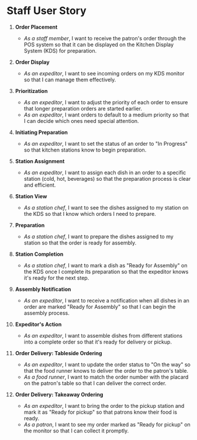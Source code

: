 # Staff User Story

1. **Order Placement**

   - _As a staff member_, I want to receive the patron's order through the POS system so that it can be displayed on the Kitchen Display System (KDS) for preparation.

2. **Order Display**

   - _As an expeditor_, I want to see incoming orders on my KDS monitor so that I can manage them effectively.

3. **Prioritization**

   - _As an expeditor_, I want to adjust the priority of each order to ensure that longer preparation orders are started earlier.
   - _As an expeditor_, I want orders to default to a medium priority so that I can decide which ones need special attention.

4. **Initiating Preparation**

   - _As an expeditor_, I want to set the status of an order to "In Progress" so that kitchen stations know to begin preparation.

5. **Station Assignment**

   - _As an expeditor_, I want to assign each dish in an order to a specific station (cold, hot, beverages) so that the preparation process is clear and efficient.

6. **Station View**

   - _As a station chef_, I want to see the dishes assigned to my station on the KDS so that I know which orders I need to prepare.

7. **Preparation**

   - _As a station chef_, I want to prepare the dishes assigned to my station so that the order is ready for assembly.

8. **Station Completion**

   - _As a station chef_, I want to mark a dish as "Ready for Assembly" on the KDS once I complete its preparation so that the expeditor knows it's ready for the next step.

9. **Assembly Notification**

   - _As an expeditor_, I want to receive a notification when all dishes in an order are marked "Ready for Assembly" so that I can begin the assembly process.

10. **Expeditor's Action**

    - _As an expeditor_, I want to assemble dishes from different stations into a complete order so that it's ready for delivery or pickup.

11. **Order Delivery: Tableside Ordering**

    - _As an expeditor_, I want to update the order status to "On the way" so that the food runner knows to deliver the order to the patron's table.
    - _As a food runner_, I want to match the order number with the placard on the patron's table so that I can deliver the correct order.

12. **Order Delivery: Takeaway Ordering**
    - _As an expeditor_, I want to bring the order to the pickup station and mark it as "Ready for pickup" so that patrons know their food is ready.
    - _As a patron_, I want to see my order marked as "Ready for pickup" on the monitor so that I can collect it promptly.
